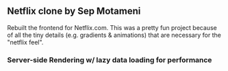 ## Netflix clone by Sep Motameni

Rebuilt the frontend for Netflix.com. This was a pretty fun project because of all the tiny details (e.g. gradients & animations) that are necessary for the "netflix feel".

### Server-side Rendering w/ lazy data loading for performance
